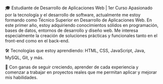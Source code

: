 🎓 Estudiante de Desarrollo de Aplicaciones Web | 1er Curso
Apasionado por la tecnología y el desarrollo de software, actualmente me estoy formando como Técnico Superior en Desarrollo de Aplicaciones Web. En este primer año, estoy adquiriendo conocimientos sólidos en programación, bases de datos, entornos de desarrollo y diseño web. Me interesa especialmente la creación de soluciones prácticas y funcionales tanto en el front-end como en el back-end.

🛠 Tecnologías que estoy aprendiendo:
HTML, CSS, JavaScript, Java, MySQL, Git, y más.

🚀 Con ganas de seguir creciendo, aprender de cada experiencia y comenzar a trabajar en proyectos reales que me permitan aplicar y mejorar mis habilidades.

<!--
**ianechu/ianechu** is a ✨ _special_ ✨ repository because its `README.md` (this file) appears on your GitHub profile.

Here are some ideas to get you started:

- 🔭 I’m currently working on ...
- 🌱 I’m currently learning ...
- 👯 I’m looking to collaborate on ...
- 🤔 I’m looking for help with ...
- 💬 Ask me about ...
- 📫 How to reach me: ...
- 😄 Pronouns: ...
- ⚡ Fun fact: ...
-->
